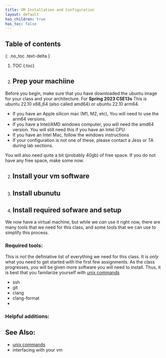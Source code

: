 ```yaml
---
title: VM Installation and Configuration
layout: default
has_children: true
has_toc: false
---
```




## Table of contents
{: .no_toc .text-delta }

1. TOC
{:toc}


1. ## Prep your machiine
Before you begin, make sure that you have downloaded the ubuntu image for your class and your architecture. For **Spring 2023 CSE13s** This is ubuntu 22.10 x68_64 (also called amd64) or ubuntu 22.10 arm64. 

- If you have an Apple silicon mac (M1, M2, etc), You will need to use the arm64 versions.
- If you have a Intel/AMD windows computer, you will need the amd64 version. You will still need this if you have an Intel CPU
- If you have an Intel Mac, follow the windows instructions
- If your configuration is not one of these, please contact a Jess or TA during lab sections. 

You will also need quite a bit (probably 40gb) of free space. If you do not have any free space, make some now. 

2. ## Install your vm software

3. ## Install ubunutu

4. ## Install required sofware and setup

We now have a virtual machine, but while we *can* use it right now, there are many tools that we need for this class, and some tools that we can use to simplify this process. 
### Required tools:
This is *not* the definiative list of everything we need for this class. It is *only* what you need to get started with the first few assignments. As the class progresses, you will be given more software you will need to install. Thus, it is best that you familarize yourself with [unix commands](unix_commands)

- ssh
- git
- clang
- clang-format
- 

### Helpful additions:


## See Also:

- [unix commands](unix_commands)
- interfacing with your vm
